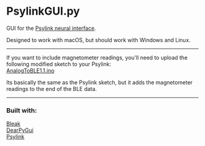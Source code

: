 # PsylinkGUI.py

GUI for the [Psylink neural interface](https://psylink.me).

Designed to work with macOS, but should work with Windows and Linux.

---

If you want to include magnetometer readings, you'll need to upload the following modified sketch to your Psylink: \
[AnalogToBLE1.1.ino](https://github.com/jshahbazi/PsylinkGUI.py/blob/main/AnalogToBLE1.1.ino)

Its basically the same as the Psylink sketch, but it adds the magnetometer readings to the end of the BLE data.

---

### Built with:
[Bleak](https://github.com/hbldh/bleak) \
[DearPyGui](https://github.com/hoffstadt/DearPyGui) \
[Psylink](https://codeberg.org/psylink/psylink) 
